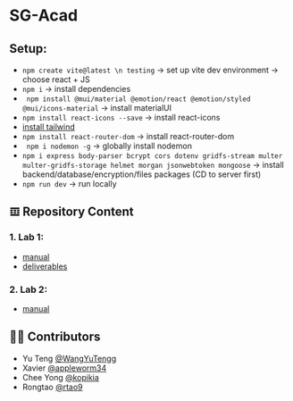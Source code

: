# SG-Acad
## Setup:
- ``` npm create vite@latest \n testing ``` -> set up vite dev environment -> choose react + JS
- ``` npm i ``` -> install dependencies
- ``` npm install @mui/material @emotion/react @emotion/styled @mui/icons-material``` -> install materialUI
- ``` npm install react-icons --save ``` -> install react-icons
- [install tailwind](https://tailwindcss.com/docs/guides/vite)
- ``` npm install react-router-dom ``` -> install react-router-dom
- ```  npm i nodemon -g ``` -> globally install nodemon
- ``` npm i express body-parser bcrypt cors dotenv gridfs-stream multer multer-gridfs-storage helmet morgan jsonwebtoken mongoose ``` -> install backend/database/encryption/files packages (CD to server first)
- ``` npm run dev ``` -> run locally
## 𝌞 Repository Content
### 1. Lab 1:
  * [manual]()
  * [deliverables]() 
### 2. Lab 2:
  * [manual]()

## ✍🏻 Contributors
* Yu Teng [@WangYuTengg](https://github.com/WangYuTengg)
* Xavier [@appleworm34](https://github.com/appleworm34)
* Chee Yong [@kopikia](https://github.com/kopikia)
* Rongtao [@rtao9](https://github.com/rtao9)

